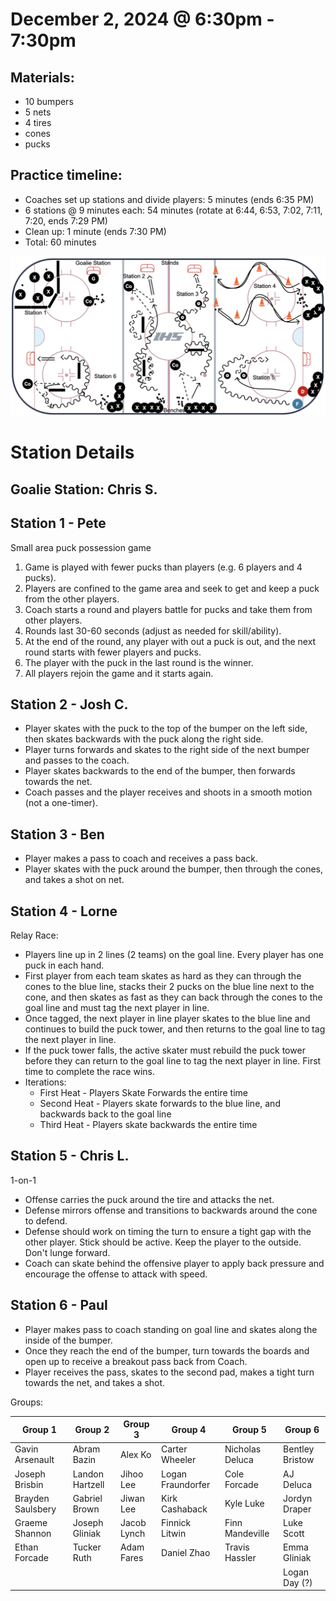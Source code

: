 
# December 2, 2024 @ 6:30pm - 7:30pm

## Materials:
- 10 bumpers
- 5 nets
- 4 tires
- cones
- pucks

## Practice timeline:
- Coaches set up stations and divide players: 5 minutes (ends 6:35 PM)
- 6 stations @ 9 minutes each: 54 minutes (rotate at 6:44, 6:53, 7:02, 7:11, 7:20, ends 7:29 PM)
- Clean up: 1 minute (ends 7:30 PM)
- Total: 60 minutes
  
<img src="https://github.com/salter14/hockey/blob/main/drill_diagrams/Practice_layout_20241202.png" alt="alt" width="800px">

# Station Details

## Goalie Station: Chris S.

## Station 1 - Pete
Small area puck possession game
1. Game is played with fewer pucks than players (e.g. 6 players and 4 pucks).
2. Players are confined to the game area and seek to get and keep a puck from the other players.
3. Coach starts a round and players battle for pucks and take them from other players.
4. Rounds last 30-60 seconds (adjust as needed for skill/ability).
5. At the end of the round, any player with out a puck is out, and the next round starts with fewer players and pucks.
6. The player with the puck in the last round is the winner.
7. All players rejoin the game and it starts again.

## Station 2 - Josh C.
- Player skates with the puck to the top of the bumper on the left side, then skates backwards with the puck along the right side.
- Player turns forwards and skates to the right side of the next bumper and passes to the coach.
- Player skates backwards to the end of the bumper, then forwards towards the net.
- Coach passes and the player receives and shoots in a smooth motion (not a one-timer).

## Station 3 - Ben
- Player makes a pass to coach and receives a pass back.
- Player skates with the puck around the bumper, then through the cones, and takes a shot on net.

## Station 4 - Lorne
Relay Race:  
- Players line up in 2 lines (2 teams) on the goal line.  Every player has one puck in each hand.
- First player from each team skates as hard as they can through the cones to the blue line, stacks their 2 pucks on the blue line next to the cone, and then skates as fast as they can back through the cones to the goal line and must tag the next player in line.
- Once tagged, the next player in line player skates to the blue line and continues to build the puck tower, and then returns to the goal line to tag the next player in line.
- If the puck tower falls, the active skater must rebuild the puck tower before they can return to the goal line to tag the next player in line.  First time to complete the race wins.
- Iterations:
  - First Heat - Players Skate Forwards the entire time
  - Second Heat - Players skate forwards to the blue line, and backwards back to the goal line
  - Third Heat - Players skate backwards the entire time

## Station 5 - Chris L.
1-on-1
- Offense carries the puck around the tire and attacks the net.
- Defense mirrors offense and transitions to backwards around the cone to defend.
- Defense should work on timing the turn to ensure a tight gap with the other player. Stick should be active. Keep the player to the outside. Don't lunge forward.
- Coach can skate behind the offensive player to apply back pressure and encourage the offense to attack with speed.

## Station 6 - Paul
- Player makes pass to coach standing on goal line and skates along the inside of the bumper.
- Once they reach the end of the bumper, turn towards the boards and open up to receive a breakout pass back from Coach.
- Player receives the pass, skates to the second pad, makes a tight turn towards the net, and takes a shot.


Groups:

| Group 1 | Group 2 | Group 3 | Group 4 | Group 5 | Group 6 |
| ---- | ---- | ---- | ---- | ---- | ---- |
| Gavin Arsenault | Abram Bazin | Alex Ko | Carter Wheeler | Nicholas Deluca | Bentley Bristow |
| Joseph Brisbin | Landon Hartzell | Jihoo Lee | Logan Fraundorfer | Cole Forcade | AJ Deluca |
| Brayden Saulsbery | Gabriel Brown | Jiwan Lee | Kirk Cashaback | Kyle Luke | Jordyn Draper |
| Graeme Shannon | Joseph Gliniak | Jacob Lynch | Finnick Litwin | Finn Mandeville | Luke Scott |
| Ethan Forcade | Tucker Ruth | Adam Fares | Daniel Zhao | Travis Hassler | Emma Gliniak |
|  |  |  |  |  | Logan Day (?) |


